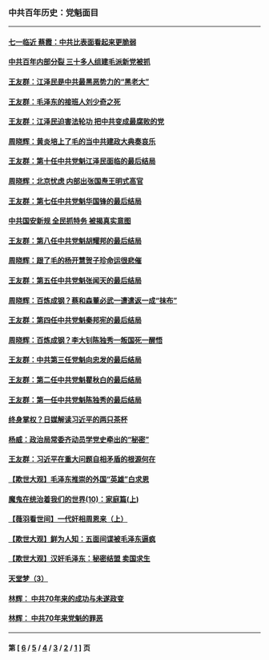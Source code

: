 ### 中共百年历史：党魁面目
---
#### [七一临近 蔡霞：中共比表面看起来更脆弱](../../pages/nf1176107/n13056418.md?07020430) 
#### [中共百年内部分裂 三十多人组建毛派新党被抓](../../pages/nf1176107/n13044023.md?07020430) 
#### [王友群：江泽民是中共最黑恶势力的“黑老大”](../../pages/nf1176107/n13022180.md?07020430) 
#### [王友群：毛泽东的接班人刘少奇之死](../../pages/nf1176107/n12991772.md?07020430) 
#### [王友群：江泽民迫害法轮功 把中共变成最腐败的党](../../pages/nf1176107/n12947347.md?07020430) 
#### [周晓辉：黄炎培上了毛的当中共建政大典奏哀乐](../../pages/nf1176107/n12942780.md?07020430) 
#### [王友群：第十任中共党魁江泽民面临的最后结局](../../pages/nf1176107/n12933748.md?07020430) 
#### [周晓辉：北京忧虑 内部出张国焘王明式高官](../../pages/nf1176107/n12931709.md?07020430) 
#### [王友群：第七任中共党魁华国锋的最后结局](../../pages/nf1176107/n12918457.md?07020430) 
#### [中共国安新规 全民抓特务 被揭真实意图](../../pages/nf1176107/n12911615.md?07020430) 
#### [王友群：第八任中共党魁胡耀邦的最后结局](../../pages/nf1176107/n12902918.md?07020430) 
#### [周晓辉：跟了毛的杨开慧贺子珍命运很悲催](../../pages/nf1176107/n12877804.md?07020430) 
#### [王友群：第五任中共党魁张闻天的最后结局](../../pages/nf1176107/n12865420.md?07020430) 
#### [周晓辉：百炼成钢？蔡和森董必武一遭遣返一成“抹布”](../../pages/nf1176107/n12854806.md?07020430) 
#### [王友群：第四任中共党魁秦邦宪的最后结局](../../pages/nf1176107/n12855290.md?07020430) 
#### [周晓辉：百炼成钢？李大钊陈独秀一叛国死一醒悟](../../pages/nf1176107/n12847981.md?07020430) 
#### [王友群：中共第三任党魁向忠发的最后结局](../../pages/nf1176107/n12840390.md?07020430) 
#### [王友群：第二任中共党魁瞿秋白的最后结局](../../pages/nf1176107/n12824710.md?07020430) 
#### [王友群：第一任中共党魁陈独秀的最后结局](../../pages/nf1176107/n12809869.md?07020430) 
#### [终身掌权？日媒解读习近平的两只茶杯](../../pages/nf1176107/n12805064.md?07020430) 
#### [杨威：政治局常委齐动员学党史牵出的“秘密”](../../pages/nf1176107/n12764642.md?07020430) 
#### [王友群：习近平在重大问题自相矛盾的根源何在](../../pages/nf1176107/n12499563.md?07020430) 
#### [【欺世大观】毛泽东推崇的外国“英雄”白求恩](../../pages/nf1176107/n12362005.md?07020430) 
#### [魔鬼在统治着我们的世界(10)：家庭篇(上)](../../pages/nf1176107/n10435448.md?07020430) 
#### [【薇羽看世间】一代奸相周恩来（上）](../../pages/nf1176107/n12401109.md?07020430) 
#### [【欺世大观】鲜为人知：五面间谍被毛泽东逼疯](../../pages/nf1176107/n12358513.md?07020430) 
#### [【欺世大观】汉奸毛泽东：秘密结盟 卖国求生](../../pages/nf1176107/n12356888.md?07020430) 
#### [天堂梦（3）](../../pages/nf1176107/n11798321.md?07020430) 
#### [林辉： 中共70年来的成功与未遂政变](../../pages/nf1176107/n11559430.md?07020430) 
#### [林辉： 中共70年来党魁的罪恶](../../pages/nf1176107/n11555284.md?07020430) 

---
#### 第 [ [6](./6.md?07020430) / [5](./5.md?07020430) / [4](./4.md?07020430) / [3](./3.md?07020430) / [2](./2.md?07020430) / [1](./1.md?07020430) ] 页
